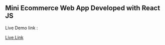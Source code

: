 ## Mini Ecommerce Web App Developed with React JS
<p>Live Demo link :</p>
<a href="https://min-ecomerce-app.netlify.app/" target="_blank">Live Link</a>
